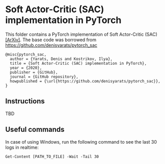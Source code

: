 # Soft Actor-Critic (SAC) implementation in PyTorch

This folder contains a PyTorch implementation of Soft Actor-Critic (SAC) [[ArXiv]](https://arxiv.org/abs/1812.05905).
The base code was borrowed from https://github.com/denisyarats/pytorch_sac

```
@misc{pytorch_sac,
  author = {Yarats, Denis and Kostrikov, Ilya},
  title = {Soft Actor-Critic (SAC) implementation in PyTorch},
  year = {2020},
  publisher = {GitHub},
  journal = {GitHub repository},
  howpublished = {\url{https://github.com/denisyarats/pytorch_sac}},
}
```

## Instructions


TBD

## Useful commands

In case of using Windows, run the following command to see the last 30 logs in realtime:

````
Get-Content [PATH_TO_FILE] -Wait -Tail 30
````

